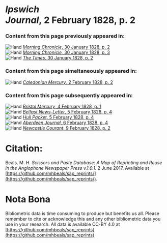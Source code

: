 # *Ipswich Journal*, 2 February 1828, p. 2  
  
### Content from this page previously appeared in:  
![Hand](http://scissorsandpaste.net/wp-content/uploads/2017/06/smallhandpointer.png) [*Morning Chronicle*, 30 January 1828, p. 2](https://mhbeals.github.io/sap_html/Morning-Chronicle/Morning-Chronicle-30-January-1828-p-2)  
![Hand](http://scissorsandpaste.net/wp-content/uploads/2017/06/smallhandpointer.png) [*Morning Chronicle*, 30 January 1828, p. 3](https://mhbeals.github.io/sap_html/Morning-Chronicle/Morning-Chronicle-30-January-1828-p-3)  
![Hand](http://scissorsandpaste.net/wp-content/uploads/2017/06/smallhandpointer.png) [*The Times*, 30 January 1828, p. 2](https://mhbeals.github.io/sap_html/The-Times/The-Times-30-January-1828-p-2)  
  
### Content from this page simeltaneously appeared in:  
![Hand](http://scissorsandpaste.net/wp-content/uploads/2017/06/smallhandpointer.png) [*Caledonian Mercury*, 2 February 1828, p. 2](https://mhbeals.github.io/sap_html/Caledonian-Mercury/Caledonian-Mercury-2-February-1828-p-2)  
  
### Content from this page subsequently appeared in:  
![Hand](http://scissorsandpaste.net/wp-content/uploads/2017/06/smallhandpointer.png) [*Bristol Mercury*, 4 February 1828, p. 1](https://mhbeals.github.io/sap_html/Bristol-Mercury/Bristol-Mercury-4-February-1828-p-1)  
![Hand](http://scissorsandpaste.net/wp-content/uploads/2017/06/smallhandpointer.png) [*Belfast News-Letter*, 5 February 1828, p. 4](https://mhbeals.github.io/sap_html/Belfast-News-Letter/Belfast-News-Letter-5-February-1828-p-4)  
![Hand](http://scissorsandpaste.net/wp-content/uploads/2017/06/smallhandpointer.png) [*Hull Packet*, 5 February 1828, p. 4](https://mhbeals.github.io/sap_html/Hull-Packet/Hull-Packet-5-February-1828-p-4)  
![Hand](http://scissorsandpaste.net/wp-content/uploads/2017/06/smallhandpointer.png) [*Aberdeen Journal*, 6 February 1828, p. 4](https://mhbeals.github.io/sap_html/Aberdeen-Journal/Aberdeen-Journal-6-February-1828-p-4)  
![Hand](http://scissorsandpaste.net/wp-content/uploads/2017/06/smallhandpointer.png) [*Newcastle Courant*, 9 February 1828, p. 2](https://mhbeals.github.io/sap_html/Newcastle-Courant/Newcastle-Courant-9-February-1828-p-2)  


# Citation: 

Beals. M. H. *Scissors and Paste Database: A Map of Reprinting and Reuse in the Anglophone Newspaper Press v.1.0.1.* 2 June 2017. Available at [https://github.com/mhbeals/sap_reprints/](https://github.com/mhbeals/sap_reprints/). 

# Nota Bona

Bibliometric data is time consuming to produce but benefits us all. Please remember to cite or acknowledge this and any other bibliometric data you use in your research. All data is available CC-BY 4.0 at [https://github.com/mhbeals/sap_reprints](https://github.com/mhbeals/sap_reprints)